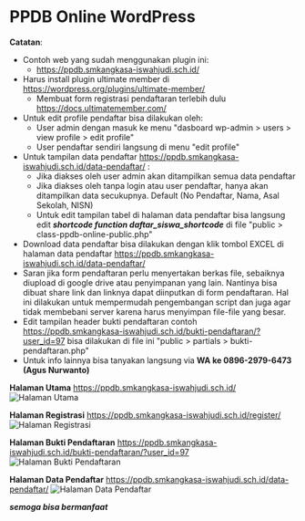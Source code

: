 # PPDB Online WordPress

**Catatan**:
- Contoh web yang sudah menggunakan plugin ini:
    * https://ppdb.smkangkasa-iswahjudi.sch.id/
- Harus install plugin ultimate member di https://wordpress.org/plugins/ultimate-member/
    * Membuat form registrasi pendaftaran terlebih dulu https://docs.ultimatemember.com/
- Untuk edit profile pendaftar bisa dilakukan oleh: 
    * User admin dengan masuk ke menu "dasboard wp-admin > users > view profile > edit profile"
    * User pendaftar sendiri langsung di menu "edit profile"
- Untuk tampilan data pendaftar https://ppdb.smkangkasa-iswahjudi.sch.id/data-pendaftar/ :
    * Jika diakses oleh user admin akan ditampilkan semua data pendaftar
    * Jika diakses oleh tanpa login atau user pendaftar, hanya akan ditampilkan data secukupnya. Default (No Pendaftar, Nama, Asal Sekolah, NISN)
    * Untuk edit tampilan tabel di halaman data pendaftar bisa langsung edit ***shortcode function daftar_siswa_shortcode*** di file "public > class-ppdb-online-public.php"
- Download data pendaftar bisa dilakukan dengan klik tombol EXCEL di halaman data pendaftar https://ppdb.smkangkasa-iswahjudi.sch.id/data-pendaftar/
- Saran jika form pendaftaran perlu menyertakan berkas file, sebaiknya diupload di google drive atau penyimpanan yang lain. Nantinya bisa dibuat share link dan linknya dapat diinputkan di form pendaftaran. Hal ini dilakukan untuk mempermudah pengembangan script dan juga agar tidak membebani server karena harus menyimpan file-file yang besar.
- Edit tampilan header bukti pendaftaran contoh https://ppdb.smkangkasa-iswahjudi.sch.id/bukti-pendaftaran/?user_id=97 bisa dilakukan di file ini "public > partials > bukti-pendaftaran.php"
- Untuk info lainnya bisa tanyakan langsung via **WA ke 0896-2979-6473 (Agus Nurwanto)**

**Halaman Utama** https://ppdb.smkangkasa-iswahjudi.sch.id/
![Halaman Utama](https://github.com/agusnurwanto/ppdb-online/blob/master/home_ppdb.png?raw=true "Halaman Utama Pendaftaran Online")

**Halaman Registrasi** https://ppdb.smkangkasa-iswahjudi.sch.id/register/
![Halaman Registrasi](https://github.com/agusnurwanto/ppdb-online/blob/master/Register.png?raw=true "Halaman Registrasi Pendaftaran Online")

**Halaman Bukti Pendaftaran** https://ppdb.smkangkasa-iswahjudi.sch.id/bukti-pendaftaran/?user_id=97
![Halaman Bukti Pendaftaran](https://github.com/agusnurwanto/ppdb-online/blob/master/Bukti_Pendaftaran.png?raw=true "Halaman Bukti Pendaftaran Pendaftaran Online")

**Halaman Data Pendaftar** https://ppdb.smkangkasa-iswahjudi.sch.id/data-pendaftar/
![Halaman Data Pendaftar](https://github.com/agusnurwanto/ppdb-online/blob/master/Data_Pendaftar.png?raw=true "Halaman Data Pendaftar Pendaftaran Online")


***semoga bisa bermanfaat***
